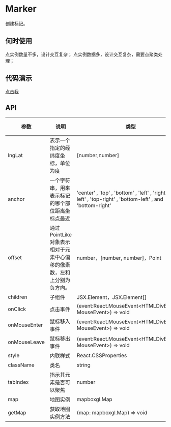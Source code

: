 # Marker

创建标记。

## 何时使用

点实例数量不多，设计交互复杂；
点实例数据多，设计交互复杂，需要点聚类处理；

## 代码演示

[点击我](/example/src/components/Marker/index.tsx)

## API

| 参数         | 说明                                                                    | 类型                                                                                                           | 默认值   | 备注 | 必选 | 版本 |
| ------------ | ----------------------------------------------------------------------- | -------------------------------------------------------------------------------------------------------------- | -------- | ---- | ---- | ---- |
| lngLat       | 表示一个指定的经纬度坐标，单位为度                                      | [number,number]                                                                                                | -        | -    | y    | -    |
| anchor       | 一个字符串，用来表示标记的哪个部位距离坐标点最近                        | 'center' , 'top' , 'bottom' , 'left' , 'right' , 'top-left' , 'top-right' , 'bottom-left' , and 'bottom-right' | 'center' | -    | n    | -    |
| offset       | 通过 PointLike 对象表示相对于元素中心偏移的像素数，左和上分别为负方向。 | number，[number, number]，Point                                                                                | 0        | -    | n    | -    |
| children     | 子组件                                                                  | JSX.Element，JSX.Element[]                                                                                     | -        | -    | n    | -    |
| onClick      | 点击事件                                                                | (event:React.MouseEvent<HTMLDivElement, MouseEvent>) => void                                                   | -        | -    | n    | -    |
| onMouseEnter | 鼠标移入事件                                                            | (event:React.MouseEvent<HTMLDivElement, MouseEvent>) => void                                                   | -        | -    | n    | -    |
| onMouseLeave | 鼠标移出事件                                                            | (event:React.MouseEvent<HTMLDivElement, MouseEvent>) => void                                                   | -        | -    | n    | -    |
| style        | 内联样式                                                                | React.CSSProperties                                                                                            | -        | -    | n    | -    |
| className    | 类名                                                                    | string                                                                                                         | -        | -    | n    | -    |
| tabIndex     | 指示其元素是否可以聚焦                                                  | number                                                                                                         | -        | -    | n    | -    |
| map          | 地图实例                                                                | mapboxgl.Map                                                                                                   | -        | -    | n    | -    |
| getMap       | 获取地图实例方法                                                        | (map: mapboxgl.Map) => void                                                                                    | -        | -    | n    | -    |
